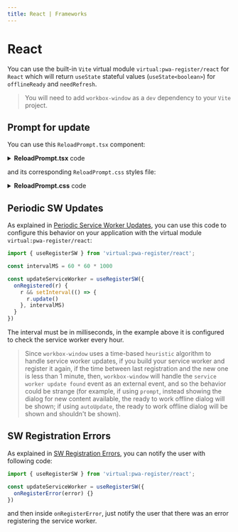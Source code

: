 ```yaml
---
title: React | Frameworks
---
```


# React

You can use the built-in `Vite` virtual module `virtual:pwa-register/react` for `React` which will return
`useState` stateful values (`useState<boolean>`) for `offlineReady` and `needRefresh`.

> You will need to add `workbox-window` as a `dev` dependency to your `Vite` project.

## Prompt for update

You can use this `ReloadPrompt.tsx` component:

<details>
  <summary><strong>ReloadPrompt.tsx</strong> code</summary>

```tsx
// eslint-disable-next-line no-use-before-define
import React from 'react'
import './ReloadPrompt.css'

import { useRegisterSW } from 'virtual:pwa-register/react'

function ReloadPrompt() {
  const {
    offlineReady: [offlineReady, setOfflineReady],
    needRefresh: [needRefresh, setNeedRefresh],
    updateServiceWorker,
  } = useRegisterSW({
    onRegistered(r) {
        // eslint-disable-next-line prefer-template
        console.log('SW Registered: ' + r)
    },
    onRegisterError(error) {
        console.log('SW registration error', error)
    },
  })

  const close = () => {
    setOfflineReady(false)
    setNeedRefresh(false)
  }

  return (
    <div className="ReloadPrompt-container">
      { (offlineReady || needRefresh)
        && <div className="ReloadPrompt-toast">
            <div className="ReloadPrompt-message">
              { offlineReady
                    ? <span>App ready to work offline</span>
                    : <span>New content available, click on reload button to update.</span>
              }
            </div>
            { needRefresh && <button className="ReloadPrompt-toast-button" onClick={() => updateServiceWorker(true)}>Reload</button> }
            <button className="ReloadPrompt-toast-button" onClick={() => close()}>Close</button>
        </div>
      }
    </div>
  )
}

export default ReloadPrompt
```
</details>

and its corresponding `ReloadPrompt.css` styles file:

<details>
  <summary><strong>ReloadPrompt.css</strong> code</summary>

```css
.ReloadPrompt-container {
    padding: 0;
    margin: 0;
    width: 0;
    height: 0;
}
.ReloadPrompt-toast {
    position: fixed;
    right: 0;
    bottom: 0;
    margin: 16px;
    padding: 12px;
    border: 1px solid #8885;
    border-radius: 4px;
    z-index: 1;
    text-align: left;
    box-shadow: 3px 4px 5px 0 #8885;
    background-color: white;
}
.ReloadPrompt-toast-message {
    margin-bottom: 8px;
}
.ReloadPrompt-toast-button {
    border: 1px solid #8885;
    outline: none;
    margin-right: 5px;
    border-radius: 2px;
    padding: 3px 10px;
}
```
</details>

## Periodic SW Updates

As explained in [Periodic Service Worker Updates](/guide/periodic-sw-updates.html), you can use this code to configure this
behavior on your application with the virtual module `virtual:pwa-register/react`:

```ts
import { useRegisterSW } from 'virtual:pwa-register/react';

const intervalMS = 60 * 60 * 1000

const updateServiceWorker = useRegisterSW({
  onRegistered(r) {
    r && setInterval(() => {
      r.update()
    }, intervalMS)
  }
})
```

The interval must be in milliseconds, in the example above it is configured to check the service worker every hour.

> Since `workbox-window` uses a time-based `heuristic` algorithm to handle service worker updates, if you
build your service worker and register it again, if the time between last registration and the new one is less than
1 minute, then, `workbox-window` will handle the `service worker update found` event as an external event, and so the
behavior could be strange (for example, if using `prompt`, instead showing the dialog for new content available, the
ready  to work offline dialog will be shown; if using `autoUpdate`, the ready to work offline dialog will be shown and
shouldn't be shown).

## SW Registration Errors

As explained in [SW Registration Errors](/guide/sw-registration-errors.html), you can notify the user with
following code:

```ts
import { useRegisterSW } from 'virtual:pwa-register/react';

const updateServiceWorker = useRegisterSW({
  onRegisterError(error) {}
})
```

and then inside `onRegisterError`, just notify the user that there was an error registering the service worker.


